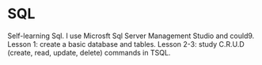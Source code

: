 # SQL
Self-learning Sql.
I use Microsft Sql Server Management Studio and could9.                                                                                                                        Lesson 1: create a basic database and tables.                                                                                                                                  Lesson 2-3: study C.R.U.D (create, read, update, delete) commands in TSQL.


